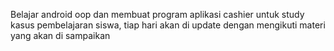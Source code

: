 Belajar android oop dan membuat program aplikasi cashier untuk study kasus pembelajaran siswa, tiap hari akan di update dengan mengikuti materi yang akan di sampaikan
